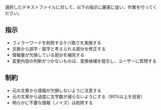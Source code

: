 選択したテキストファイルに対して、以下の指示に厳密に従い、作業を行ってください。

## 指示

- フィラーワードを削除するケバ取りを実施する
- 文脈から誤字・脱字と考えられる部分を修正する
- 情報量が欠損している部分を補完する
- 変更内容の判断がつかないものは、変換候補を提示し、ユーザーに質問する

## 制約

- 元の文章から情報が欠損しないように注意する
- 元の文章から過度に文字数が減らないようにする（90%以上を目安）
- 明らかに不要な情報（ノイズ）は削除する
